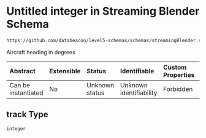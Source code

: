 # Untitled integer in Streaming Blender Schema

```txt
https://github.com/databeacon/level5-schemas/schemas/streamingBlender.schema.json#/properties/flights/properties/track
```

Aircraft heading in degrees

| Abstract            | Extensible | Status         | Identifiable            | Custom Properties | Additional Properties | Access Restrictions | Defined In                                                                                      |
| :------------------ | :--------- | :------------- | :---------------------- | :---------------- | :-------------------- | :------------------ | :---------------------------------------------------------------------------------------------- |
| Can be instantiated | No         | Unknown status | Unknown identifiability | Forbidden         | Allowed               | none                | [streamingBlender.schema.json\*](../../out/streamingBlender.schema.json "open original schema") |

## track Type

`integer`
